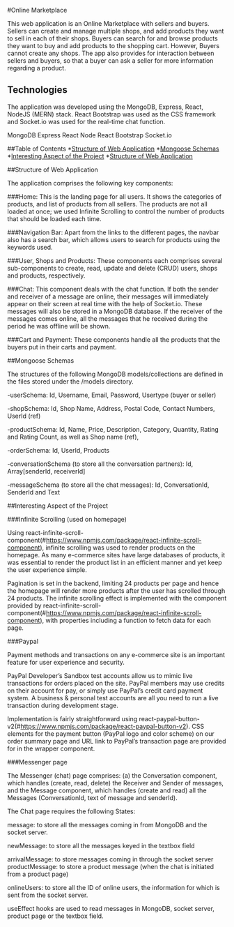 #Online Marketplace

This web application is an Online Marketplace with sellers and buyers. Sellers can create and manage multiple shops, and add products they want to sell in each of their shops. Buyers can search for and browse products they want to buy and add products to the shopping cart. However, Buyers cannot create any shops. The app also provides for interaction between sellers and buyers, so that a buyer can ask a seller for more information regarding a product. 

## Technologies
The application was developed using the MongoDB, Express, React, NodeJS (MERN) stack. React Bootstrap was used as the CSS framework and Socket.io was used for the real-time chat function. 

MongoDB
Express
React
Node
React Bootstrap
Socket.io

##Table of Contents
*[Structure of Web Application](#Structure-of-Web-Application)
*[Mongoose Schemas](#Mongoose-Schemas)
*[Interesting Aspect of the Project](#Interesting-Aspect-of-the-Project)
*[Structure of Web Application](#Structure-of-Web-Application)


##Structure of Web Application



The application comprises the following key components:

###Home: This is the landing page for all users. It shows the categories of products, and list of products from all sellers. The products are not all loaded at once; we used Infinite Scrolling to control the number of products that should be loaded each time. 

###Navigation Bar: Apart from the links to the different pages, the navbar also has a search bar, which allows users to search for products using the keywords used.

###User, Shops and Products: These components each comprises several sub-components to create, read, update and delete (CRUD) users, shops and products, respectively. 

###Chat: This component deals with the chat function. If both the sender and receiver of a message are online, their messages will immediately appear on their screen at real time with the help of Socket.io. These messages will also be stored in a MongoDB database. If the receiver of the messages comes online, all the messages that he received during the period he was offline will be shown. 

###Cart and Payment: These components handle all the products that the buyers put in their carts and payment. 

##Mongoose Schemas

The structures of the following MongoDB models/collections are defined in the files stored under the /models directory. 

-userSchema: Id, Username, Email, Password, Usertype (buyer or seller)

-shopSchema: Id, Shop Name, Address, Postal Code, Contact Numbers, UserId (ref)

-productSchema: Id, Name, Price, Description, Category, Quantity, Rating and Rating Count, as well as Shop name (ref), 

-orderSchema: Id, UserId, Products

-conversationSchema (to store all the conversation partners): Id, Array[senderId, receiverId]

-messageSchema (to store all the chat messages): Id, ConversationId, SenderId and Text

##Interesting Aspect of the Project

###Infinite Scrolling (used on homepage)

Using react-infinite-scroll-component(#https://www.npmjs.com/package/react-infinite-scroll-component), infinite scrolling was used to render products on the homepage. As many e-commerce sites have large databases of products, it was essential to render the product list in an efficient manner and yet keep the user experience simple.

Pagination is set in the backend, limiting 24 products per page and hence the homepage will render more products after the user has scrolled through 24 products. The infinite scrolling effect is implemented with the <InfiniteScroll> component provided by react-infinite-scroll-component(#https://www.npmjs.com/package/react-infinite-scroll-component), with properties including a function to fetch data for each page.

###Paypal

Payment methods and transactions on any e-commerce site is an important feature for user experience and security. 

PayPal Developer’s Sandbox test accounts allow us to mimic live transactions for orders placed on the site. PayPal members may use credits on their account for pay, or simply use PayPal’s credit card payment system. A business & personal test accounts are all you need to run a live transaction during development stage.

Implementation is fairly straightforward using react-paypal-button-v2(#https://www.npmjs.com/package/react-paypal-button-v2). CSS elements for the payment button (PayPal logo and color scheme) on our order summary page and URL link to PayPal’s transaction page are provided for in the wrapper component. 

###Messenger page

The Messenger (chat) page comprises: (a) the Conversation component, which handles (create, read, delete) the Receiver and Sender of messages, and the Message component, which handles (create and read) all the Messages (ConversationId, text of message and senderId). 


The Chat page requires the following States:

message: to store all the messages coming in from MongoDB and the socket server.

newMessage: to store all the messages keyed in the textbox field

arrivalMessage: to store messages coming in through the socket server
productMessage: to store a product message (when the chat is initiated from a product page)

onlineUsers: to store all the ID of online users, the information for which is sent from the socket server.

useEffect hooks are used to read messages in MongoDB, socket server, product page or the textbox field. 







